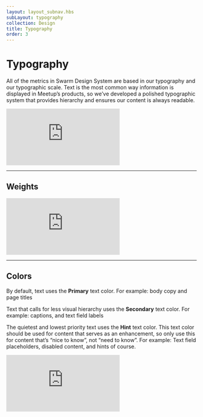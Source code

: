 ```yaml
---
layout: layout_subnav.hbs
subLayout: typography
collection: Design
title: Typography
order: 3
---
```


# Typography

All of the metrics in Swarm Design System are based in our typography and our typographic scale. Text is the most common way information is displayed in Meetup’s products, so we’ve developed a polished typographic system that provides hierarchy and ensures our content is always readable.

<!-- If changes need to be made to the rendered example, submit a PR in swarm-sasstools -->
<iframe src="https://meetup.github.io/swarm-sasstools/examples/typeSpec.html" frameborder="0" class="__docs_iframe"></iframe>

---------------------------------------

## Weights

<!-- If changes need to be made to the rendered example, submit a PR in swarm-sasstools -->
<iframe src="https://meetup.github.io/swarm-sasstools/examples/typeWeight.html" frameborder="0" class="__docs_iframe"></iframe>

---------------------------------------

## Colors

By default, text uses the **Primary** text color. For example: body copy and page titles

Text that calls for less visual hierarchy uses the **Secondary** text color. For example: captions, and text field labels

The quietest and lowest priority text uses the **Hint** text color. This text color should be used for content that serves as an enhancement, so only use this for content that’s “nice to know”, not “need to know”. For example: Text field placeholders, disabled content, and hints of course.

<!-- If changes need to be made to the rendered example, submit a PR in swarm-sasstools -->
<iframe src="https://meetup.github.io/swarm-sasstools/examples/typeColor.html" frameborder="0" class="__docs_iframe"></iframe>

